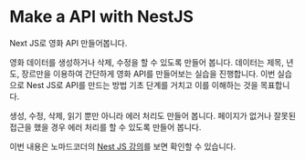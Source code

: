 # Make a API with NestJS

Next JS로 영화 API 만들어봅니다.   

영화 데이터를 생성하거나 삭제, 수정을 할 수 있도록 만들어 봅니다. 데이터는 제목, 년도, 장르만을 이용하여 간단하게 영화 API를 만들어보는 실습을 진행합니다. 이번 실습으로 Nest JS로 API를 만드는 방법 기초 단계를 거치고 이를 이해하는 것을 목표합니다.   

생성, 수정, 삭제, 읽기 뿐만 아니라 에러 처리도 만들어 봅니다. 페이지가 없거나 잘못된 접근을 했을 경우 에러 처리를 할 수 있도록 만들어 봅니다.   

이번 내용은 노마드코더의 [Nest JS 강의](https://nomadcoders.co/nestjs-fundamentals?gclid=Cj0KCQjwmouZBhDSARIsALYcouq1F_fmv6OyoJqOrjW5rEOChGvAszZUr2o9U-8-JBFwUbJixf5PlRsaAqadEALw_wcB)를 보면 확인할 수 있습니다.   